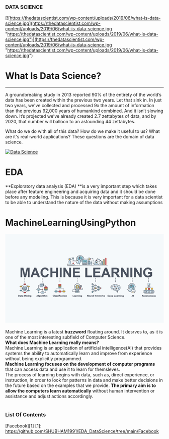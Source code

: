 ### DATA SCIENCE

[![https://thedatascientist.com/wp-content/uploads/2019/06/what-is-data-science.jpg](https://thedatascientist.com/wp-content/uploads/2019/06/what-is-data-science.jpg "https://thedatascientist.com/wp-content/uploads/2019/06/what-is-data-science.jpg")](https://thedatascientist.com/wp-content/uploads/2019/06/what-is-data-science.jpg "https://thedatascientist.com/wp-content/uploads/2019/06/what-is-data-science.jpg")


# What Is Data Science?

------------
A groundbreaking study in 2013 reported 90% of the entirety of the world’s data has been created within the previous two years. Let that sink in. In just two years, we've collected and processed 9x the amount of information than the previous 92,000 years of humankind combined. And it isn’t slowing down. It’s projected we’ve already created 2.7 zettabytes of data, and by 2020, that number will balloon to an astounding 44 zettabytes.

What do we do with all of this data? How do we make it useful to us? What are it's real-world applications? These questions are the domain of data science.

[![Data Science](https://www.edureka.co/blog/wp-content/uploads/2017/01/Lifecycle-of-Data-Science.png "Data Science")](https://www.edureka.co/blog/wp-content/uploads/2017/01/Lifecycle-of-Data-Science.png "Data Science")

# EDA

**Exploratory data analysis (EDA) **is a very important step which takes place after feature engineering and acquiring data and it should be done before any modeling. This is because it is very important for a data scientist to be able to understand the nature of the data without making assumptions

# MachineLearningUsingPython
![image.png](images/google-cloud-platform-learn-the-power-of-data-and-machine-learning-tools-through-these-webinars.png)<br><br>
Machine Learning is a latest __buzzword__ floating around. It desrves to, as it is one of the most interesting subfield of Computer Science.<br>
__What does Machine Learning really means?__<br>
Machine Learning is an application of artificial intelligence(AI) that provides systems the ability  to automatically learn and improve from experience without being explicitly programmed.<br>
__Machine Learning focuses on the development of computer programs__ that can access data and use it to learn for themsleves.<br>
The process of learning begins with data, such as, direct experience, or instruction, in order to look for patterns in data and make better decisions in the future based on the examples that we provide. __The primary aim is to allow the computers learn automatically__ without human intervention or assistance and adjust actions accordingly.
<br><br>

### List Of Contents

[Facebook][1]
[1]: https://github.com/SHUBHAM1991/EDA_DataScience/tree/main/Facebook



